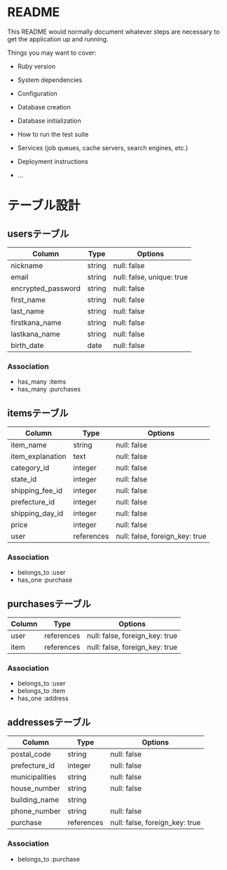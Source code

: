 # README

This README would normally document whatever steps are necessary to get the
application up and running.

Things you may want to cover:

* Ruby version

* System dependencies

* Configuration

* Database creation

* Database initialization

* How to run the test suite

* Services (job queues, cache servers, search engines, etc.)

* Deployment instructions

* ...


# テーブル設計

## usersテーブル
| Column             | Type   | Options                   |
| ------------------ | ------ | ------------------------- |
| nickname           | string | null: false               |
| email              | string | null: false, unique: true |
| encrypted_password | string | null: false               |
| first_name         | string | null: false               |
| last_name          | string | null: false               |
| firstkana_name     | string | null: false               |
| lastkana_name      | string | null: false               |
| birth_date         | date   | null: false               |


### Association

- has_many :items
- has_many :purchases

## itemsテーブル
| Column           | Type       | Options                        |
| ---------------- | ---------- | ------------------------------ |
| item_name        | string     | null: false                    |
| item_explanation | text       | null: false                    |
| category_id      | integer    | null: false                    |
| state_id         | integer    | null: false                    |
| shipping_fee_id  | integer    | null: false                    |
| prefecture_id    | integer    | null: false                    |
| shipping_day_id  | integer    | null: false                    |
| price            | integer    | null: false                    |
| user             | references | null: false, foreign_key: true |

### Association

- belongs_to :user
- has_one :purchase

## purchasesテーブル
| Column    | Type       | Options                        |
| --------- | ---------- | ------------------------------ |
| user      | references | null: false, foreign_key: true |
| item      | references | null: false, foreign_key: true |

### Association

- belongs_to :user
- belongs_to :item
- has_one :address

## addressesテーブル
| Column         | Type       | Options                        |
| -------------- | ---------- | ------------------------------ |
| postal_code    | string     | null: false                    |
| prefecture_id  | integer     | null: false                    |
| municipalities | string     | null: false                    |
| house_number   | string     | null: false                    |
| building_name  | string     |                                |
| phone_number   | string     | null: false                    |
| purchase       | references | null: false, foreign_key: true |

### Association

- belongs_to :purchase
